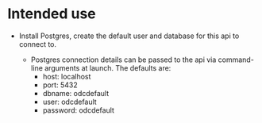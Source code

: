 # Intended use

- Install Postgres, create the default user and database for this api to
connect to.

    - Postgres connection details can be passed to the api via command-line
    arguments at launch. The defaults are:
        - host: localhost
        - port: 5432
        - dbname: odcdefault
        - user: odcdefault
        - password: odcdefault
